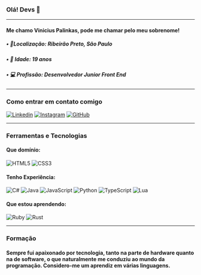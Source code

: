 ### Olá! Devs 👋
---------------------------------------------------------------------------
#### Me chamo Vinicius Palinkas, pode me chamar pelo meu sobrenome!

##### • 📍Localização: Ribeirão Preto, São Paulo
##### • 🎂 Idade: 19 anos
##### • 💻 Profissão: Desenvolvedor Junior Front End
---------------------------------------------------------------------------
### Como entrar em contato comigo
[![Linkedin](https://img.shields.io/badge/LinkedIn-0077B5?style=for-the-badge&logo=linkedin&logoColor=white)](https://www.linkedin.com/in/vinicius-palinkas/)
[![Instagram](https://img.shields.io/badge/Instagram-E4405F?style=for-the-badge&logo=instagram&logoColor=white)](https://www.instagram.com/vinipalinkas/)
[![GitHub](https://img.shields.io/badge/GitHub-100000?style=for-the-badge&logo=github&logoColor=white)](https://github.com/vinipalinkas/)

---------------------------------------------------------------------------
### Ferramentas e Tecnologias

#### Que domínio: 
![HTML5](https://img.shields.io/badge/html5-%23E34F26.svg?style=for-the-badge&logo=html5&logoColor=white)
![CSS3](https://img.shields.io/badge/css3-%231572B6.svg?style=for-the-badge&logo=css3&logoColor=white)

#### Tenho Experiência: 
![C#](https://img.shields.io/badge/c%23-%23239120.svg?style=for-the-badge&logo=c-sharp&logoColor=white)
![Java](https://img.shields.io/badge/java-%23ED8B00.svg?style=for-the-badge&logo=openjdk&logoColor=white)
![JavaScript](https://img.shields.io/badge/javascript-%23323330.svg?style=for-the-badge&logo=javascript&logoColor=%23F7DF1E)
![Python](https://img.shields.io/badge/python-3670A0?style=for-the-badge&logo=python&logoColor=ffdd54)
![TypeScript](https://img.shields.io/badge/typescript-%23007ACC.svg?style=for-the-badge&logo=typescript&logoColor=white)
![Lua](https://img.shields.io/badge/lua-%232C2D72.svg?style=for-the-badge&logo=lua&logoColor=white)

#### Que estou aprendendo:
![Ruby](https://img.shields.io/badge/ruby-%23CC342D.svg?style=for-the-badge&logo=ruby&logoColor=white)
![Rust](https://img.shields.io/badge/rust-%23000000.svg?style=for-the-badge&logo=rust&logoColor=white)

---------------------------------------------------------------------------
### Formação


#### Sempre fui apaixonado por tecnologia, tanto na parte de hardware quanto na de software, o que naturalmente me conduziu ao mundo da programação. Considero-me um aprendiz em várias linguagens.
